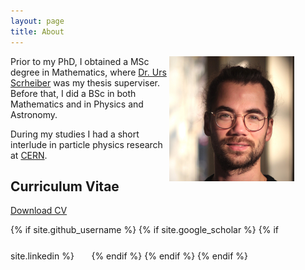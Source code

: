 ```yaml
---
layout: page
title: About
---
```


<img class="img-circle" src="/assets/ProfilePicture.jpg" width="200"
alt="Portrait" align="right" style="margin-right:50px">

Prior to my PhD, I obtained a MSc degree in Mathematics, where [Dr. Urs Scrheiber](https://ncatlab.org/nlab/show/Urs+Schreiber) was my thesis superviser. Before that, I did a BSc in both Mathematics and in Physics and Astronomy. 

During my studies I had a short interlude in particle physics research at [CERN](https://home.cern/). 

## Curriculum Vitae

[Download CV](/assets/CVBongers.pdf)

{% if site.github_username %}
{% if site.google_scholar %}
{% if site.linkedin %}
  <a href="https://github.com/{{ site.github_username }}">
  <i class="fa fa-github" style="font-size:40px;color:gray;"></i> 
  </a> &nbsp;&nbsp;
  <a href="{{ site.google_scholar }}">
  <i class="fa fa-graduation-cap" style="font-size:40px;color:gray;"></i> 
  </a> &nbsp;&nbsp;
  <a href="{{ site.linkedin }}">
  <i class="fa fa-linkedin" style="font-size:40px;color:gray;"></i> 
  </a>
{% endif %}
{% endif %}
{% endif %}


